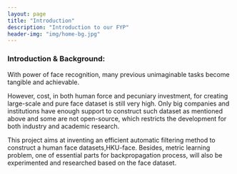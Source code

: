 ```yaml
---
layout: page
title: "Introduction"
description: "Introduction to our FYP"
header-img: "img/home-bg.jpg"
---
```



### Introduction & Background:

With power of face recognition, many previous unimaginable tasks become tangible and achievable.

However, cost, in both human force and pecuniary investment, for creating large-scale and pure face dataset is still very high. Only big companies and institutions have enough support to construct such dataset as mentioned above and some are not open-source, which restricts the development for both industry and academic research.

This project aims at inventing an efficient automatic filtering method to construct a human face datasets,HKU-face. Besides, metric learning problem, one of essential parts for backpropagation process, will also be experimented and researched based on the face dataset.

